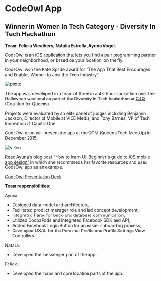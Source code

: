 # CodeOwl App 

## Winner in Women In Tech Category - Diversity In Tech Hackathon 

**Team: Felicia Weathers, Natalia Estrella, Ayuna Vogel.**

CodeOwl is an iOS application that lets you find a pair programming partner in your neighborhood, or based on your location, on the fly.   

CodeOwl won the Kate Spade award for “The App That Best Encourages and Enables Women to Join the Tech Industry”.  

![photo](https://github.com/ayunav/CodeOwlApp/blob/working-version/CodeOwl_team_winner_in_Women_In_Tech_category_of_the_HackessCode_Hackathon.JPG)

The app was developed in a team of three in a 48-hour hackathon over the Halloween weekend as part of the Diversity in Tech hackathon at [C4Q](http://www.c4q.nyc/) (Coalition for Queens). 

Projects were evaluated by an elite panel of judges including Benjamin Jackson, Director of Mobile at VICE Media, and Tony Barnes, VP of Tech Innovation at Capital One. 

CodeOwl team will present the app at the QTM (Queens Tech MeetUp) in December 2015.

![video](https://github.com/ayunav/CodeOwlApp/blob/working-version/CodeOwlApp.gif)

Read Ayuna's blog post ["How to learn UI: Beginner's guide to iOS mobile app design"](https://medium.com/@AyunasCode/how-to-learn-ui-bc6f05738e4d#.vvsnguhtn) in which she recommneds her favorite resources and uses CodeOwl app as an example. 

[CodeOwl Presentation Deck](http://slides.com/avog/codeowl/)


**Team responsibilities:**  

Ayuna: 
* Designed data model and architecture, 
* Facilitated product manager role and led concept development, 
* Integrated Parse for back-end database communication,  
* Utilized CocoaPods and integrated Facebook SDK and API, 
* Added Facebook Login Button for an easier onboarding process, 
* Developed UX/UI for the Personal Profile and Profile Settings View Controllers.  

Natalia: 
* Developed the messenger part of the app. 

Felicia: 
* Developed the maps and core location parts of the app. 
